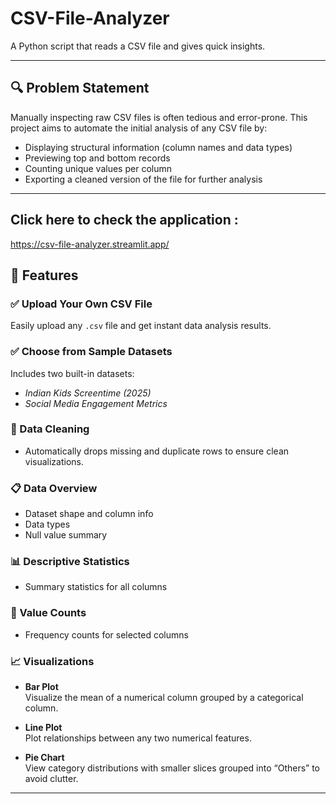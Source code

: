 # CSV-File-Analyzer
A Python script that reads a CSV file and gives quick insights.

---

## 🔍 Problem Statement

Manually inspecting raw CSV files is often tedious and error-prone. This project aims to automate the initial analysis of any CSV file by:
- Displaying structural information (column names and data types)
- Previewing top and bottom records
- Counting unique values per column
- Exporting a cleaned version of the file for further analysis

---

## Click here to check the application : 
https://csv-file-analyzer.streamlit.app/

## 🚀 Features

### ✅ Upload Your Own CSV File
Easily upload any `.csv` file and get instant data analysis results.

### ✅ Choose from Sample Datasets
Includes two built-in datasets:
- _Indian Kids Screentime (2025)_
- _Social Media Engagement Metrics_

### 🧹 Data Cleaning
- Automatically drops missing and duplicate rows to ensure clean visualizations.

### 📋 Data Overview
- Dataset shape and column info
- Data types
- Null value summary

### 📊 Descriptive Statistics
- Summary statistics for all columns

### 📌 Value Counts
- Frequency counts for selected columns

### 📈 Visualizations

- **Bar Plot**  
  Visualize the mean of a numerical column grouped by a categorical column.

- **Line Plot**  
  Plot relationships between any two numerical features.

- **Pie Chart**  
  View category distributions with smaller slices grouped into “Others” to avoid clutter.

---
